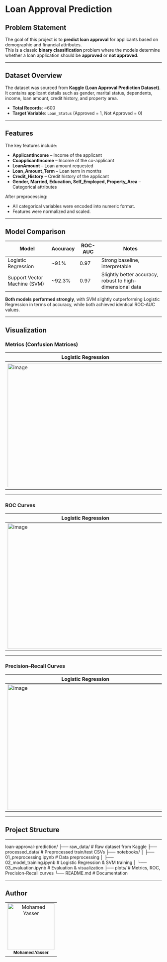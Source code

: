 # Loan Approval Prediction  

## Problem Statement  
The goal of this project is to **predict loan approval** for applicants based on demographic and financial attributes.  
This is a classic **binary classification** problem where the models determine whether a loan application should be **approved** or **not approved**.  

---

## Dataset Overview  
The dataset was sourced from **Kaggle (Loan Approval Prediction Dataset)**.  
It contains applicant details such as gender, marital status, dependents, income, loan amount, credit history, and property area.  

- **Total Records**: ~600  
- **Target Variable**: `Loan_Status` (Approved = 1, Not Approved = 0)  

---

## Features  
The key features include:  

- **ApplicantIncome** – Income of the applicant  
- **CoapplicantIncome** – Income of the co-applicant  
- **LoanAmount** – Loan amount requested  
- **Loan_Amount_Term** – Loan term in months  
- **Credit_History** – Credit history of the applicant  
- **Gender, Married, Education, Self_Employed, Property_Area** – Categorical attributes  

After preprocessing:  
- All categorical variables were encoded into numeric format.  
- Features were normalized and scaled.  

---

## Model Comparison  

| Model                | Accuracy | ROC-AUC | Notes |
|-----------------------|----------|---------|-------|
| Logistic Regression   | ~91%     | 0.97    | Strong baseline, interpretable |
| Support Vector Machine (SVM) | ~92.3%     | 0.97    | Slightly better accuracy, robust to high-dimensional data |

 **Both models performed strongly**, with SVM slightly outperforming Logistic Regression in terms of accuracy, while both achieved identical ROC-AUC values.  

---

## Visualization  


### Metrics (Confusion Matrices)  

| Logistic Regression | Support Vector Machine (SVM) |
|----------------------|------------------------------|
| <img width="500" height="397" alt="image" src="https://github.com/user-attachments/assets/fd9e1a13-c0b6-40ca-bbee-4bdb91c07c16" />| <img width="500" height="404" alt="image" src="https://github.com/user-attachments/assets/98993dfb-f4b9-47cb-9670-842d6d406489" />|

---

### ROC Curves  

| Logistic Regression | Support Vector Machine (SVM) |
|----------------------|------------------------------|
| <img width="500" height="404" alt="image" src="https://github.com/user-attachments/assets/92666604-2d0b-4d6d-b039-07a7686942f0" />| <img width="500" height="404" alt="image" src="https://github.com/user-attachments/assets/a67e6fdf-4b79-4940-a346-3944b11b5c67" />|

---

### Precision–Recall Curves  

| Logistic Regression | Support Vector Machine (SVM) |
|----------------------|------------------------------|
| <img width="500" height="404" alt="image" src="https://github.com/user-attachments/assets/e9da30d8-0f71-4507-8014-19aef1b3bf6b" />| <img width="500" height="404" alt="image" src="https://github.com/user-attachments/assets/fab02693-7732-4c2f-81fe-40fedfbd7a1a" />|

---

## Project Structure  

---

loan-approval-prediction/
├── raw\_data/                # Raw dataset from Kaggle
├── processed\_data/          # Preprocessed train/test CSVs
├── notebooks/
│   ├── 01\_preprocessing.ipynb       # Data preprocessing
│   ├── 02\_model\_training.ipynb      # Logistic Regression & SVM training
│   └── 03\_evaluation.ipynb          # Evaluation & visualization
├── plots/                   # Metrics, ROC, Precision-Recall curves
└── README.md                # Documentation

---

## Author 

<div>
<table align="center">
  <tr>    </td>
    </td>
        <td align="center">
      <a href="https://github.com/mohamedddyasserr" target="_blank">
        <img src="https://avatars.githubusercontent.com/u/126451832?v=4" width="150px;" alt="Mohamed Yasser"/>
        <br />
        <sub><b>Mohamed Yasser</b></sub>
      </a>
    </td>    
  </tr>
</table>
</div>
  
